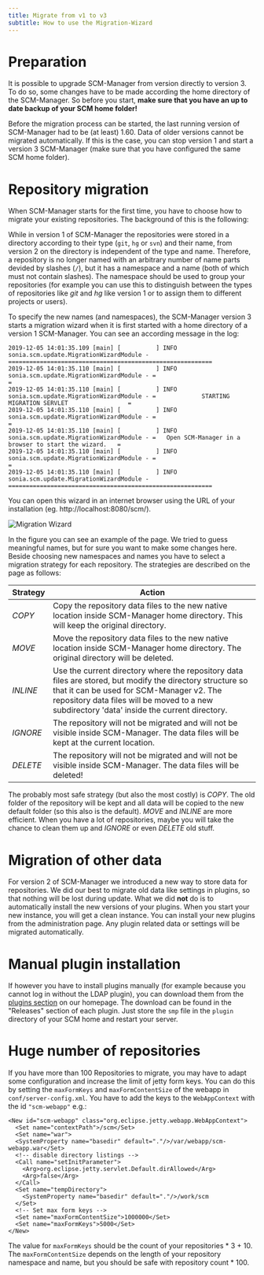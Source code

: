 ```yaml
---
title: Migrate from v1 to v3
subtitle: How to use the Migration-Wizard
---
```


# Preparation

It is possible to upgrade SCM-Manager from version directly to version 3. To do so, some changes have to be made according the home directory of the SCM-Manager. So before you start, **make sure that you have an up to date backup of your SCM home folder!**

Before the migration process can be started, the last running version of SCM-Manager had to be (at least) 1.60. Data of older versions cannot be migrated automatically. If this is the case, you can stop version 1 and start a version 3 SCM-Manager (make sure that you have configured the same SCM home folder).
 
# Repository migration
 
When SCM-Manager starts for the first time, you have to choose how to migrate your existing repositories. The background of this is the following:

While in version 1 of SCM-Manager the repositories were stored in a directory according to their type (`git`, `hg` or `svn`) and their name, from version 2 on the directory is independent of the type and name. Therefore, a repository is no longer named with an arbitrary number of name parts devided by slashes (`/`), but it has a namespace and a name (both of which must not contain slashes). The namespace should be used to group your repositories (for example you can use this to distinguish between the types of repositories like *git* and *hg* like version 1 or to assign them to different projects or users).

To specify the new names (and namespaces), the SCM-Manager version 3 starts a migration wizard when it is first started with a home directory of a version 1 SCM-Manager. You can see an according message in the log:

```
2019-12-05 14:01:35.109 [main] [          ] INFO  sonia.scm.update.MigrationWizardModule - ==========================================================
2019-12-05 14:01:35.110 [main] [          ] INFO  sonia.scm.update.MigrationWizardModule - =                                                        =
2019-12-05 14:01:35.110 [main] [          ] INFO  sonia.scm.update.MigrationWizardModule - =             STARTING MIGRATION SERVLET                 =
2019-12-05 14:01:35.110 [main] [          ] INFO  sonia.scm.update.MigrationWizardModule - =                                                        =
2019-12-05 14:01:35.110 [main] [          ] INFO  sonia.scm.update.MigrationWizardModule - =   Open SCM-Manager in a browser to start the wizard.   =
2019-12-05 14:01:35.110 [main] [          ] INFO  sonia.scm.update.MigrationWizardModule - =                                                        =
2019-12-05 14:01:35.110 [main] [          ] INFO  sonia.scm.update.MigrationWizardModule - ==========================================================
```

You can open this wizard in an internet browser using the URL of your installation (eg. http://localhost:8080/scm/). 

![Migration Wizard](assets/migration-wizard.png)

In the figure you can see an example of the page. We tried to guess meaningful names, but for sure you want to make some changes here. Beside choosing new namespaces and names you have to select a migration strategy for each repository. The strategies are described on the page as follows:

|Strategy|Action|
|---|---|
|*COPY*	|Copy the repository data files to the new native location inside SCM-Manager home directory. This will keep the original directory.|
|*MOVE*	|Move the repository data files to the new native location inside SCM-Manager home directory. The original directory will be deleted.|
|*INLINE*	|Use the current directory where the repository data files are stored, but modify the directory structure so that it can be used for SCM-Manager v2. The repository data files will be moved to a new subdirectory 'data' inside the current directory.|
|*IGNORE*	|The repository will not be migrated and will not be visible inside SCM-Manager. The data files will be kept at the current location.|
|*DELETE*	|The repository will not be migrated and will not be visible inside SCM-Manager. The data files will be deleted!|

The probably most safe strategy (but also the most costly) is *COPY*. The old folder of the repository will be kept and all data will be copied to the new default folder (so this also is the default). *MOVE* and *INLINE* are more efficient. When you have a lot of repositories, maybe you will take the chance to clean them up and *IGNORE* or even *DELETE* old stuff.

# Migration of other data

For version 2 of SCM-Manager we introduced a new way to store data for repositories. We did our best to migrate old data like settings in plugins, so that nothing will be lost during update. What we did **not** do is to automatically install the new versions of your plugins. When you start your new instance, you will get a clean instance. You can install your new plugins from the administration page. Any plugin related data or settings will be migrated automatically.

# Manual plugin installation

If however you have to install plugins manually (for example because you cannot log in without the LDAP plugin), you can download them from the [plugins section](https://scm-manager.org/plugins/#categories) on our homepage. The download can be found in the "Releases" section of each plugin. Just store the `smp` file in the `plugin` directory of your SCM home and restart your server.

# Huge number of repositories

If you have more than 100 Repositories to migrate, you may have to adapt some configuration and increase the limit of jetty form keys. You can do this by setting the `maxFormKeys` and `maxFormContentSize` of the webapp in `conf/server-config.xml`. You have to add the keys to the `WebAppContext` with the id `"scm-webapp"` e.g.:

```
<New id="scm-webapp" class="org.eclipse.jetty.webapp.WebAppContext">
  <Set name="contextPath">/scm</Set>
  <Set name="war">
  <SystemProperty name="basedir" default="."/>/var/webapp/scm-webapp.war</Set>
  <!-- disable directory listings -->
  <Call name="setInitParameter">
    <Arg>org.eclipse.jetty.servlet.Default.dirAllowed</Arg>
    <Arg>false</Arg>
  </Call>
  <Set name="tempDirectory">
    <SystemProperty name="basedir" default="."/>/work/scm
  </Set>
  <!-- Set max form keys -->
  <Set name="maxFormContentSize">1000000</Set>
  <Set name="maxFormKeys">5000</Set>
</New>
```

The value for `maxFormKeys` should be the count of your repositories * 3 + 10. The `maxFormContentSize` depends on the length of your repository namespace and name, but you should be safe with repository count * 100.
